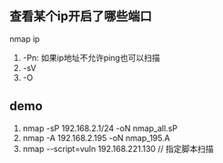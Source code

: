 ## 查看某个ip开启了哪些端口
nmap ip
1. -Pn: 如果ip地址不允许ping也可以扫描
2. -sV
3. -O


## demo
1. nmap -sP 192.168.2.1/24 -oN nmap_all.sP
2. nmap -A 192.168.2.195 -oN nmap_195.A
3. nmap --script=vuln 192.168.221.130  // 指定脚本扫描
